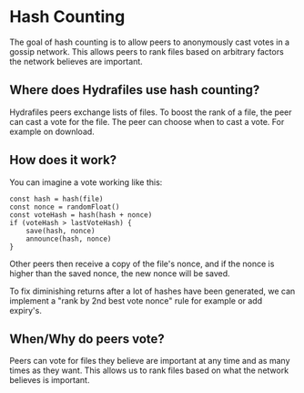 # Hash Counting

The goal of hash counting is to allow peers to anonymously cast votes in a gossip network. This allows peers to rank files based on arbitrary factors the network believes are important.

## Where does Hydrafiles use hash counting?

Hydrafiles peers exchange lists of files. To boost the rank of a file, the peer can cast a vote for the file. The peer can choose when to cast a vote. For example on download.

## How does it work?

You can imagine a vote working like this:

```
const hash = hash(file)
const nonce = randomFloat()
const voteHash = hash(hash + nonce)
if (voteHash > lastVoteHash) {
    save(hash, nonce)
    announce(hash, nonce)
}
```

Other peers then receive a copy of the file's nonce, and if the nonce is higher than the saved nonce, the new nonce will be saved.

To fix diminishing returns after a lot of hashes have been generated, we can implement a "rank by 2nd best vote nonce" rule for example or add expiry's.

## When/Why do peers vote?

Peers can vote for files they believe are important at any time and as many times as they want. This allows us to rank files based on what the network believes is important.
